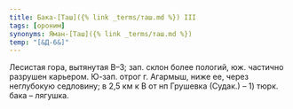 ```yaml
---
title: Бака-[Таш]({% link _terms/таш.md %}) III
tags: [ороним]
synonyms: Яман-[Таш]({% link _terms/таш.md %})
temp: "[&Д-6&]"
---
```


Лесистая гора, вытянутая В–З; зап. склон более пологий, юж. частично разрушен
карьером. Ю-зап. отрог г. Агармыш, ниже ее, через неглубокую седловину; в 2,5 км
к В от нп Грушевка (Судак.) – 1) тюрк. бака – лягушка.
